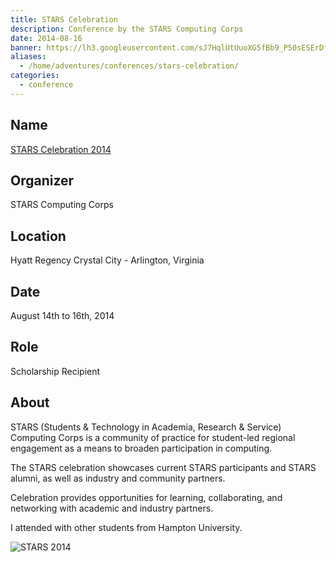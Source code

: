 ```yaml
---
title: STARS Celebration
description: Conference by the STARS Computing Corps
date: 2014-08-16
banner: https://lh3.googleusercontent.com/sJ7HqlUtUuoXG5fBb9_P50sESErDf0yhZ4ybvwu5kyjL8yOaKpm4VPtXZ-NFDzEBxupjYSLQgc02AEf5MCfbkeFEvOg5Z6UD_1VWiB3XJQrQlFxVuQ6moMi57yITG1CKtGJdngc-i5ehb2MoAJQX2t8l12rBXhevNXKph5_gSv0Hyyx2mHYoICCnd585w4FKYPXqmyiJRzolDvtJCZtWeNVQ_V-b0gmWhtIg2CZydZ3ABb13GZaJfLKGg3C3gNq65jQt0uE21WJ5xz6OffrLgHXKlak49Dnm81wL7gHr6TthhTt_J_JyhmjOOPKiwSkqPPU4ec8Y9O-PjDxYY4PHQG9ak1NIMw6vED_Eoha91cSXdD0SDzwdZLOHgE82h0Ue2Kl42oKFgKRxl2UHCesicHZe271XK9NIU8rvPWWQu3Y7I2dTaGdxRuTE-03h9K_pKEiXP-DO2zp2ABATrToj7v-C7OYVvCdR4ixAxxiiu0vsJXxV0qNlg_p0aWmDR4F-AbD7gUfQzD1w6MKDGtONlnt_YD5IwOusc2twuMepLWpte2Ddn3IjThVx0xGYDqgRD7VqBBcabKn6LZQZOQJEuRqor2CnnIOe0ez3WVqv4pxeHo6H87Ve09H_dP9XSjb_=w800-h534-no
aliases:
  - /home/adventures/conferences/stars-celebration/
categories:
  - conference
---
```


## Name

[STARS Celebration 2014](https://www.starscelebration.org/2014/)

## Organizer

STARS Computing Corps

## Location

Hyatt Regency Crystal City - Arlington, Virginia

## Date

August 14th to 16th, 2014

## Role

Scholarship Recipient

## About

STARS (Students & Technology in Academia, Research & Service) Computing Corps is a community of practice for student-led regional engagement as a means to broaden participation in computing.

The STARS celebration showcases current STARS participants and STARS alumni, as well as industry and community partners.

Celebration provides opportunities for learning, collaborating, and networking with academic and industry partners.

I attended with other students from Hampton University.

![STARS 2014](https://lh3.googleusercontent.com/lvKneXy4unkzfhbDyvv6_iBe1PCm66JqqPEcF3h2s6O1Hjij7fGa5EkXmEAJunQgPcNK_R4GBv8_ZxlY9nGZbI1kOPkl9jTq3hHO21s0dVn8bwBAL8rojbz1KspX1ZaeNnp6Uz7GQwDILYnCjWnZZVQV2wsLaJ3HpCiDkgFjkpA7FTU-9W2mq3fnzYIh3jKYShji_budWtJYemYwzlir-EvnWC9DTkQMnnF_xN7fjolJm3Io7w7Y5mS5rMzYHzknyu1Vb6BKMVT4F604Sl28N5b71YjqV40MksqlJxilgamw9o0sfc0H-wmi5sEC0IqA3RzZkEMWWRmbZiqcJAK_kMOzijm2TYbSHy9SQ9eYSfOVp1a3cADDCjBKfoJpl3TWWCm11fh3_PqOyXSk3zWWM07W48On2EKJm_Wu9ddvfy4yRgziuR_loz5UeMNoUmzqd88C7vCP5Bn8im5NkC30JH-m-vEh3iP0ZT7vtWYXQVQ2lteYBk3esbawgBDLib0KbiBfvEvzAmNfWQiOKbQTiyarKr3lKIR2-b_Zza0yWRPXC4Ca4MhS588jke0qlSS1_4MALz3YPxI4RScFEppfEQbakruamjnLL3XbEhjQz-iqy2Gc3nHYupECgKVT6a5o=w800-h534-no)
